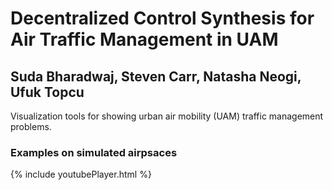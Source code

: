 # Decentralized Control Synthesis for Air Traffic Management in UAM

## Suda Bharadwaj, Steven Carr, Natasha Neogi, Ufuk Topcu

Visualization tools for showing urban air mobility (UAM) traffic management problems. 


### Examples on simulated airpsaces

{% include youtubePlayer.html %}
